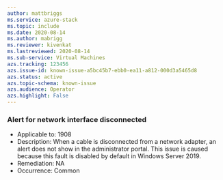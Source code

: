 ```yaml
---
author: mattbriggs
ms.service: azure-stack
ms.topic: include
ms.date: 2020-08-14
ms.author: mabrigg
ms.reviewer: kivenkat
ms.lastreviewed: 2020-08-14
ms.sub-service: Virtual Machines
azs.tracking: 123456
azs.issue-id: known-issue-a5bc45b7-ebb0-ea11-a812-000d3a5465d8
azs.status: active
azs.topic-schema: known-issue
azs.audience: Operator
azs.highlight: False
---
```

### Alert for network interface disconnected

- Applicable to: 1908
- Description: When a cable is disconnected from a network adapter, an alert does not show in the administrator portal. This issue is caused because this fault is disabled by default in Windows Server 2019. 
- Remediation: NA
- Occurrence: Common